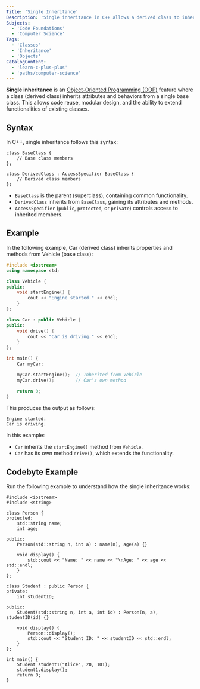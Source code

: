 ```yaml
---
Title: 'Single Inheritance'
Description: 'Single inheritance in C++ allows a derived class to inherit properties and behaviors from a single base class, enabling code reuse and modular design.'
Subjects:
  - 'Code Foundations'
  - 'Computer Science'
Tags:
  - 'Classes'
  - 'Inheritance'
  - 'Objects'
CatalogContent:
  - 'learn-c-plus-plus'
  - 'paths/computer-science'
---
```


**Single inheritance** is an [Object-Oriented Programming (OOP)](https://www.codecademy.com/resources/docs/general/programming-paradigms/object-oriented-programming) feature where a class (derived class) inherits attributes and behaviors from a single base class. This allows code reuse, modular design, and the ability to extend functionalities of existing classes.

## Syntax

In C++, single inheritance follows this syntax:

```pseudo
class BaseClass {
    // Base class members
};

class DerivedClass : AccessSpecifier BaseClass {
    // Derived class members
};
```

- `BaseClass` is the parent (superclass), containing common functionality.
- `DerivedClass` inherits from `BaseClass`, gaining its attributes and methods.
- `AccessSpecifier` (`public`, `protected`, or `private`) controls access to inherited members.

## Example

In the following example, Car (derived class) inherits properties and methods from Vehicle (base class):

```cpp
#include <iostream>
using namespace std;

class Vehicle {
public:
    void startEngine() {
        cout << "Engine started." << endl;
    }
};

class Car : public Vehicle {
public:
    void drive() {
        cout << "Car is driving." << endl;
    }
};

int main() {
    Car myCar;

    myCar.startEngine();  // Inherited from Vehicle
    myCar.drive();        // Car's own method

    return 0;
}
```

This produces the output as follows:

```shell
Engine started.
Car is driving.
```

In this example:

- `Car` inherits the `startEngine()` method from `Vehicle`.
- `Car` has its own method `drive()`, which extends the functionality.

## Codebyte Example

Run the following example to understand how the single inheritance works:

```codebyte/cpp
#include <iostream>
#include <string>

class Person {
protected:
    std::string name;
    int age;

public:
    Person(std::string n, int a) : name(n), age(a) {}

    void display() {
        std::cout << "Name: " << name << "\nAge: " << age << std::endl;
    }
};

class Student : public Person {
private:
    int studentID;

public:
    Student(std::string n, int a, int id) : Person(n, a), studentID(id) {}

    void display() {
        Person::display();
        std::cout << "Student ID: " << studentID << std::endl;
    }
};

int main() {
    Student student1("Alice", 20, 101);
    student1.display();
    return 0;
}
```
